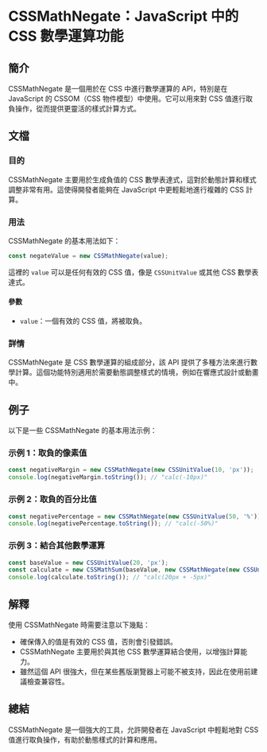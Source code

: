 <!--
Meta Description: # CSSMathNegate：JavaScript 中的 CSS 數學運算功能 ## 簡介 CSSMathNegate 是一個用於在 CSS 中進行數學運算的 API，特別是在 JavaScript 的 CSSOM（CSS 物件模型）中使用。它可以用來對 CSS 值進行取負操作，從而提供更靈活的樣...
Meta Keywords: cssmathnegate, css, new, javascript, const
-->

# CSSMathNegate：JavaScript 中的 CSS 數學運算功能

## 簡介
CSSMathNegate 是一個用於在 CSS 中進行數學運算的 API，特別是在 JavaScript 的 CSSOM（CSS 物件模型）中使用。它可以用來對 CSS 值進行取負操作，從而提供更靈活的樣式計算方式。

## 文檔
### 目的
CSSMathNegate 主要用於生成負值的 CSS 數學表達式，這對於動態計算和樣式調整非常有用。這使得開發者能夠在 JavaScript 中更輕鬆地進行複雜的 CSS 計算。

### 用法
CSSMathNegate 的基本用法如下：
```javascript
const negateValue = new CSSMathNegate(value);
```
這裡的 `value` 可以是任何有效的 CSS 值，像是 `CSSUnitValue` 或其他 CSS 數學表達式。

#### 參數
- `value`：一個有效的 CSS 值，將被取負。

### 詳情
CSSMathNegate 是 CSS 數學運算的組成部分，該 API 提供了多種方法來進行數學計算。這個功能特別適用於需要動態調整樣式的情境，例如在響應式設計或動畫中。

## 例子
以下是一些 CSSMathNegate 的基本用法示例：

### 示例 1：取負的像素值
```javascript
const negativeMargin = new CSSMathNegate(new CSSUnitValue(10, 'px'));
console.log(negativeMargin.toString()); // "calc(-10px)"
```

### 示例 2：取負的百分比值
```javascript
const negativePercentage = new CSSMathNegate(new CSSUnitValue(50, '%'));
console.log(negativePercentage.toString()); // "calc(-50%)"
```

### 示例 3：結合其他數學運算
```javascript
const baseValue = new CSSUnitValue(20, 'px');
const calculate = new CSSMathSum(baseValue, new CSSMathNegate(new CSSUnitValue(5, 'px')));
console.log(calculate.toString()); // "calc(20px + -5px)"
```

## 解釋
使用 CSSMathNegate 時需要注意以下幾點：
- 確保傳入的值是有效的 CSS 值，否則會引發錯誤。
- CSSMathNegate 主要用於與其他 CSS 數學運算結合使用，以增強計算能力。
- 雖然這個 API 很強大，但在某些舊版瀏覽器上可能不被支持，因此在使用前建議檢查兼容性。

## 總結
CSSMathNegate 是一個強大的工具，允許開發者在 JavaScript 中輕鬆地對 CSS 值進行取負操作，有助於動態樣式的計算和應用。